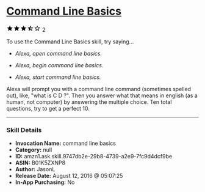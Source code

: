 # [Command Line Basics](http://alexa.amazon.com/#skills/amzn1.ask.skill.9747db2e-29b8-4739-a2e9-7fc9d4dcf9be)
![3.9 stars](../../images/ic_star_black_18dp_1x.png)![3.9 stars](../../images/ic_star_black_18dp_1x.png)![3.9 stars](../../images/ic_star_black_18dp_1x.png)![3.9 stars](../../images/ic_star_half_black_18dp_1x.png)![3.9 stars](../../images/ic_star_border_black_18dp_1x.png) 2

To use the Command Line Basics skill, try saying...

* *Alexa, open command line basics.*

* *Alexa, begin command line basics.*

* *Alexa, start command line basics.*

Alexa will prompt you with a command line command (sometimes spelled out), like, "what is C D ?".  Then you answer what that means in english (as a human, not computer) by answering the multiple choice.  Ten total questions, try to get a perfect 10.

***

### Skill Details

* **Invocation Name:** command line basics
* **Category:** null
* **ID:** amzn1.ask.skill.9747db2e-29b8-4739-a2e9-7fc9d4dcf9be
* **ASIN:** B01K5ZXNP8
* **Author:** JasonL
* **Release Date:** August 12, 2016 @ 05:07:25
* **In-App Purchasing:** No
